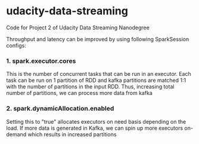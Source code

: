 # udacity-data-streaming
Code for Project 2 of Udacity Data Streaming Nanodegree

Throughput and latency can be improved by using following SparkSession configs:
### 1. spark.executor.cores
This is the number of concurrent tasks that can be run in an executor. Each task can be run on 1 partition of RDD and kafka partitions are matched 1:1 with the number of partitions in the input RDD. Thus, increasing total number of partitions, we can process more data from kafka
   
### 2. spark.dynamicAllocation.enabled
Setting this to "true" allocates executors on need basis depending on the load. If more data is generated in Kafka, we can spin up more executors on-demand which results in increased partitions
